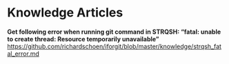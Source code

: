 # Knowledge Articles

**Get following error when running git command in STRQSH: “fatal: unable to create thread: Resource temporarily unavailable”**
https://github.com/richardschoen/iforgit/blob/master/knowledge/strqsh_fatal_error.md

